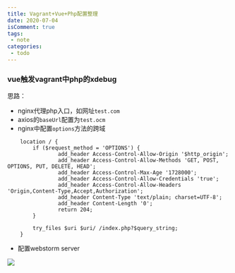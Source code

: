 ```yaml
---
title: Vagrant+Vue+Php配置整理
date: 2020-07-04
isComment: true
tags:
 - note
categories: 
 - todo
---
```


### vue触发vagrant中php的xdebug
思路：
- nginx代理php入口，如网址`test.com`
- axios的`baseUrl`配置为`test.ocm`
- nginx中配置`options`方法的跨域
```
    location / {
        if ($request_method = 'OPTIONS') {
                add_header Access-Control-Allow-Origin '$http_origin';
                add_header Access-Control-Allow-Methods 'GET, POST, OPTIONS, PUT, DELETE, HEAD';
                add_header Access-Control-Max-Age '1728000';
                add_header Access-Control-Allow-Credentials 'true';
                add_header Access-Control-Allow-Headers 'Origin,Content-Type,Accept,Authorization';
                add_header Content-Type 'text/plain; charset=UTF-8';
                add_header Content-Length '0';
                return 204;
        }

        try_files $uri $uri/ /index.php?$query_string;
    }
```
- 配置webstorm server

<img src="/blog/docimg/配置webstormserver.png"></img>
